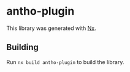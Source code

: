 # antho-plugin

This library was generated with [Nx](https://nx.dev).

## Building

Run `nx build antho-plugin` to build the library.
